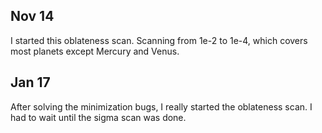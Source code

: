 ## Nov 14

I started this oblateness scan. Scanning from 1e-2 to 1e-4, which covers most planets except Mercury and Venus.

## Jan 17

After solving the minimization bugs, I really started the oblateness scan. I had to wait until the sigma scan was done.
